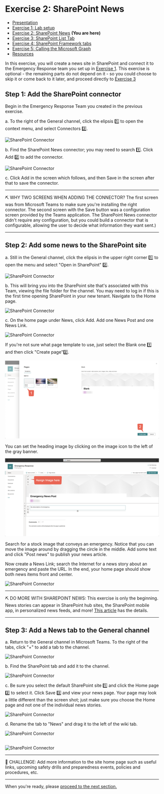 # Exercise 2: SharePoint News

 * [Presentation](../Presentation.md)
 * [Exercise 1: Lab setup](Part1.md)
 * [Exercise 2: SharePoint News](Part2.md) **(You are here)**
 * [Exercise 3: SharePoint List Tab](Part3.md)
 * [Exercise 4: SharePoint Framework tabs](Part4.md)
 * [Exercise 5: Calling the Microsoft Graph](Part5.md)
 * [Resources](Resources.md)

In this exercise, you will create a news site in SharePoint and connect it to the Emergency Response team you set up in [Exercise 1](Part1.md). This exercise is optional - the remaining parts do not depend on it - so you could choose to skip it or come back to it later, and proceed directly to [Exercise 3](Part3.md)

## Step 1: Add the SharePoint connector

Begin in the Emergency Response Team you created in the previous exercise.

a. To the right of the General channel, click the elipsis 1️⃣ to open the context menu, and select Connectors 2️⃣.

![SharePoint Connector](images/Part2-SPConnector01.png)

b. Find the SharePoint News connector; you may need to search 1️⃣. Click Add 2️⃣ to add the connector.

![SharePoint Connector](images/Part2-SPConnector02.png)

c. Click Add in the screen which follows, and then Save in the screen after that to save the connector.

---
⛏️ WHY TWO SCREENS WHEN ADDING THE CONNECTOR? The first screen was from Microsoft Teams to make sure you're installing the right connector. The second screen with the Save button was a configuration screen provided by the Teams application. The SharePoint News connector didn't require any configuration, but you could build a connector that is configurable, allowing the user to decide what information they want sent.)

---

## Step 2: Add some news to the SharePoint site

a. Still in the General channel, click the elipsis in the upper right corner 1️⃣ to open the menu and select "Open in SharePoint" 2️⃣. 

![SharePoint Connector](images/Part2-SPConnector06.png)

b. This will bring you into the SharePoint site that's associated with this Team, viewing the file folder for the channel. You may need to log in if this is the first time opening SharePoint in your new tenant. Navigate to the Home page.

![SharePoint Connector](images/Part2-SPConnector07.png)

c. On the home page under News, click Add. Add one News Post and one News Link.

![SharePoint Connector](images/Part2-SPConnector08.png)

If you're not sure what page template to use, just select the Blank one 1️⃣ and then click "Create page"2️⃣.

![SharePointNews](images/NewsHeading1.png)

You can set the heading image by clicking on the image icon to the left of the gray banner. 

![SharePointNews](images/NewsHeading2.png)

Search for a stock image that conveys an emergency. Notice that you can move the image around by dragging the circle in the middle. Add some text and click "Post news" to publish your news article.


Now create a News Link; search the Internet for a news story about an emergency and paste the URL. In the end, your home page should show both news items front and center.

![SharePoint Connector](images/Part2-SPConnector09.png)

---
⛏️ DO MORE WITH  SHAREPOINT NEWS: This exercise is only the beginning. News stories can appear in SharePoint hub sites, the SharePoint mobile app, in personalized news feeds, and more! [This article](https://support.microsoft.com/office/create-and-share-news-on-your-sharepoint-sites-495f8f1a-3bef-4045-b33a-55e5abe7aed7?WT.mc_id=M365-github-rogerman) has the details.

---

## Step 3: Add a News tab to the General channel

a. Return to the General channel in Microsoft Teams. To the right of the tabs, click "+" to add a tab to the channel.

![SharePoint Connector](images/Part2-SPConnector10.png)

b. Find the SharePoint tab and add it to the channel.

![SharePoint Connector](images/Part2-SPConnector11.png)

c. Be sure you select the default SharePoint site 1️⃣ and click the Home page 2️⃣ to select it. Click Save 3️⃣ and view your news page. Your page may look a little different than the screen shot; just make sure you choose the Home page and not one of the individual news stories.

![SharePoint Connector](images/Part2-SPConnector12.png)

d. Rename the tab to "News" and drag it to the left of the wiki tab.

![SharePoint Connector](images/Part2-SPConnector13.png)

##

![SharePoint Connector](images/Part2-SPConnector14.png)

---
🏁 CHALLENGE: Add more information to the site home page such as useful links, upcoming safety drills and preparedness events, policies and procedures, etc.

---


When you're ready, please [proceed to the next section.](Part3.md)
